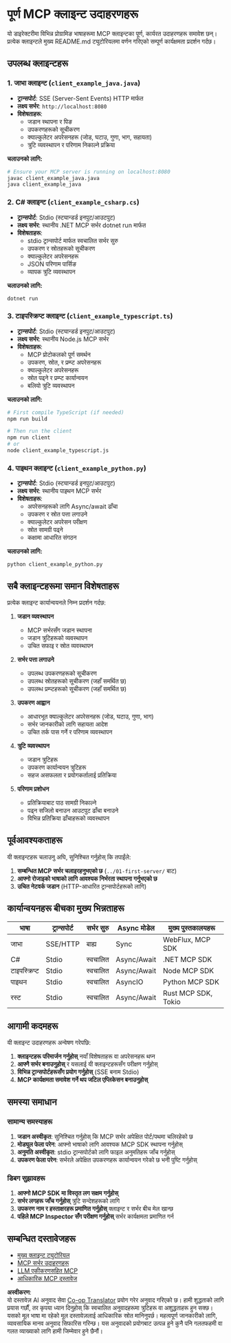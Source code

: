 <!--
CO_OP_TRANSLATOR_METADATA:
{
  "original_hash": "8358c13b5b6877e475674697cdc1a904",
  "translation_date": "2025-08-18T16:18:46+00:00",
  "source_file": "03-GettingStarted/02-client/complete_examples.md",
  "language_code": "ne"
}
-->
# पूर्ण MCP क्लाइन्ट उदाहरणहरू

यो डाइरेक्टरीमा विभिन्न प्रोग्रामिङ भाषाहरूमा MCP क्लाइन्टका पूर्ण, कार्यरत उदाहरणहरू समावेश छन्। प्रत्येक क्लाइन्टले मुख्य README.md ट्युटोरियलमा वर्णन गरिएको सम्पूर्ण कार्यक्षमता प्रदर्शन गर्दछ।

## उपलब्ध क्लाइन्टहरू

### 1. जाभा क्लाइन्ट (`client_example_java.java`)

- **ट्रान्सपोर्ट**: SSE (Server-Sent Events) HTTP मार्फत
- **लक्ष्य सर्भर**: `http://localhost:8080`
- **विशेषताहरू**:
  - जडान स्थापना र पिङ
  - उपकरणहरूको सूचीकरण
  - क्याल्कुलेटर अपरेसनहरू (जोड, घटाउ, गुणा, भाग, सहायता)
  - त्रुटि व्यवस्थापन र परिणाम निकाल्ने प्रक्रिया

**चलाउनको लागि:**

```bash
# Ensure your MCP server is running on localhost:8080
javac client_example_java.java
java client_example_java
```

### 2. C# क्लाइन्ट (`client_example_csharp.cs`)

- **ट्रान्सपोर्ट**: Stdio (स्ट्यान्डर्ड इनपुट/आउटपुट)
- **लक्ष्य सर्भर**: स्थानीय .NET MCP सर्भर dotnet run मार्फत
- **विशेषताहरू**:
  - stdio ट्रान्सपोर्ट मार्फत स्वचालित सर्भर सुरु
  - उपकरण र स्रोतहरूको सूचीकरण
  - क्याल्कुलेटर अपरेसनहरू
  - JSON परिणाम पार्सिङ
  - व्यापक त्रुटि व्यवस्थापन

**चलाउनको लागि:**

```bash
dotnet run
```

### 3. टाइपस्क्रिप्ट क्लाइन्ट (`client_example_typescript.ts`)

- **ट्रान्सपोर्ट**: Stdio (स्ट्यान्डर्ड इनपुट/आउटपुट)
- **लक्ष्य सर्भर**: स्थानीय Node.js MCP सर्भर
- **विशेषताहरू**:
  - MCP प्रोटोकलको पूर्ण समर्थन
  - उपकरण, स्रोत, र प्रम्प्ट अपरेसनहरू
  - क्याल्कुलेटर अपरेसनहरू
  - स्रोत पढ्ने र प्रम्प्ट कार्यान्वयन
  - बलियो त्रुटि व्यवस्थापन

**चलाउनको लागि:**

```bash
# First compile TypeScript (if needed)
npm run build

# Then run the client
npm run client
# or
node client_example_typescript.js
```

### 4. पाइथन क्लाइन्ट (`client_example_python.py`)

- **ट्रान्सपोर्ट**: Stdio (स्ट्यान्डर्ड इनपुट/आउटपुट)  
- **लक्ष्य सर्भर**: स्थानीय पाइथन MCP सर्भर
- **विशेषताहरू**:
  - अपरेसनहरूको लागि Async/await ढाँचा
  - उपकरण र स्रोत पत्ता लगाउने
  - क्याल्कुलेटर अपरेसन परीक्षण
  - स्रोत सामग्री पढ्ने
  - कक्षामा आधारित संगठन

**चलाउनको लागि:**

```bash
python client_example_python.py
```

## सबै क्लाइन्टहरूमा समान विशेषताहरू

प्रत्येक क्लाइन्ट कार्यान्वयनले निम्न प्रदर्शन गर्दछ:

1. **जडान व्यवस्थापन**
   - MCP सर्भरसँग जडान स्थापना
   - जडान त्रुटिहरूको व्यवस्थापन
   - उचित सफाइ र स्रोत व्यवस्थापन

2. **सर्भर पत्ता लगाउने**
   - उपलब्ध उपकरणहरूको सूचीकरण
   - उपलब्ध स्रोतहरूको सूचीकरण (जहाँ समर्थित छ)
   - उपलब्ध प्रम्प्टहरूको सूचीकरण (जहाँ समर्थित छ)

3. **उपकरण आह्वान**
   - आधारभूत क्याल्कुलेटर अपरेसनहरू (जोड, घटाउ, गुणा, भाग)
   - सर्भर जानकारीको लागि सहायता आदेश
   - उचित तर्क पास गर्ने र परिणाम व्यवस्थापन

4. **त्रुटि व्यवस्थापन**
   - जडान त्रुटिहरू
   - उपकरण कार्यान्वयन त्रुटिहरू
   - सहज असफलता र प्रयोगकर्तालाई प्रतिक्रिया

5. **परिणाम प्रशोधन**
   - प्रतिक्रियाबाट पाठ सामग्री निकाल्ने
   - पढ्न सजिलो बनाउन आउटपुट ढाँचा बनाउने
   - विभिन्न प्रतिक्रिया ढाँचाहरूको व्यवस्थापन

## पूर्वआवश्यकताहरू

यी क्लाइन्टहरू चलाउनु अघि, सुनिश्चित गर्नुहोस् कि तपाईंले:

1. **सम्बन्धित MCP सर्भर चलाइरहनुभएको छ** (`../01-first-server/` बाट)
2. **आफ्नो रोजाइको भाषाको लागि आवश्यक निर्भरता स्थापना गर्नुभएको छ**
3. **उचित नेटवर्क जडान** (HTTP-आधारित ट्रान्सपोर्टहरूको लागि)

## कार्यान्वयनहरू बीचका मुख्य भिन्नताहरू

| भाषा       | ट्रान्सपोर्ट | सर्भर सुरु | Async मोडेल | मुख्य पुस्तकालयहरू       |
|------------|-------------|------------|-------------|--------------------------|
| जाभा       | SSE/HTTP    | बाह्य      | Sync        | WebFlux, MCP SDK         |
| C#         | Stdio       | स्वचालित   | Async/Await | .NET MCP SDK             |
| टाइपस्क्रिप्ट | Stdio     | स्वचालित   | Async/Await | Node MCP SDK             |
| पाइथन      | Stdio       | स्वचालित   | AsyncIO     | Python MCP SDK           |
| रस्ट       | Stdio       | स्वचालित   | Async/Await | Rust MCP SDK, Tokio      |

## आगामी कदमहरू

यी क्लाइन्ट उदाहरणहरू अन्वेषण गरेपछि:

1. **क्लाइन्टहरू परिमार्जन गर्नुहोस्** नयाँ विशेषताहरू वा अपरेसनहरू थप्न
2. **आफ्नै सर्भर बनाउनुहोस्** र यसलाई यी क्लाइन्टहरूसँग परीक्षण गर्नुहोस्
3. **विभिन्न ट्रान्सपोर्टहरूसँग प्रयोग गर्नुहोस्** (SSE बनाम Stdio)
4. **MCP कार्यक्षमता समावेश गर्ने थप जटिल एप्लिकेसन बनाउनुहोस्**

## समस्या समाधान

### सामान्य समस्याहरू

1. **जडान अस्वीकृत**: सुनिश्चित गर्नुहोस् कि MCP सर्भर अपेक्षित पोर्ट/पथमा चलिरहेको छ
2. **मोड्युल फेला परेन**: आफ्नो भाषाको लागि आवश्यक MCP SDK स्थापना गर्नुहोस्
3. **अनुमति अस्वीकृत**: stdio ट्रान्सपोर्टको लागि फाइल अनुमतिहरू जाँच गर्नुहोस्
4. **उपकरण फेला परेन**: सर्भरले अपेक्षित उपकरणहरू कार्यान्वयन गरेको छ भनी पुष्टि गर्नुहोस्

### डिबग सुझावहरू

1. **आफ्नो MCP SDK मा विस्तृत लग सक्षम गर्नुहोस्**
2. **सर्भर लगहरू जाँच गर्नुहोस्** त्रुटि सन्देशहरूको लागि
3. **उपकरण नाम र हस्ताक्षरहरू प्रमाणित गर्नुहोस्** क्लाइन्ट र सर्भर बीच मेल खान्छ
4. **पहिले MCP Inspector सँग परीक्षण गर्नुहोस्** सर्भर कार्यक्षमता प्रमाणित गर्न

## सम्बन्धित दस्तावेजहरू

- [मुख्य क्लाइन्ट ट्युटोरियल](./README.md)
- [MCP सर्भर उदाहरणहरू](../../../../03-GettingStarted/01-first-server)
- [LLM एकीकरणसहित MCP](../../../../03-GettingStarted/03-llm-client)
- [आधिकारिक MCP दस्तावेज](https://modelcontextprotocol.io/)

**अस्वीकरण**:  
यो दस्तावेज़ AI अनुवाद सेवा [Co-op Translator](https://github.com/Azure/co-op-translator) प्रयोग गरेर अनुवाद गरिएको छ। हामी शुद्धताको लागि प्रयास गर्छौं, तर कृपया ध्यान दिनुहोस् कि स्वचालित अनुवादहरूमा त्रुटिहरू वा अशुद्धताहरू हुन सक्छ। यसको मूल भाषा मा रहेको मूल दस्तावेज़लाई आधिकारिक स्रोत मानिनुपर्छ। महत्वपूर्ण जानकारीको लागि, व्यावसायिक मानव अनुवाद सिफारिस गरिन्छ। यस अनुवादको प्रयोगबाट उत्पन्न हुने कुनै पनि गलतफहमी वा गलत व्याख्याको लागि हामी जिम्मेवार हुने छैनौं।